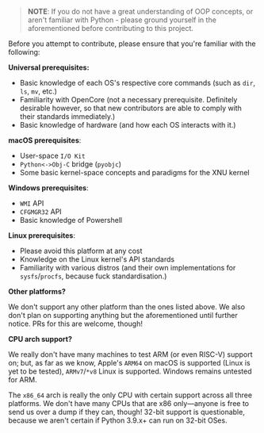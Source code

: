 > **NOTE**: If you do not have a great understanding of OOP concepts, 
> or aren't familiar with Python - please ground yourself in the aforementioned before contributing to this project.


Before you attempt to contribute, please ensure that you're familiar with the following:

**Universal prerequisites:**

* Basic knowledge of each OS's respective core commands (such as `dir`, `ls`, `mv`, etc.)
* Familiarity with OpenCore (not a necessary prerequisite. 
Definitely desirable however, so that new contributors are able to comply with their standards immediately.)
* Basic knowledge of hardware (and how each OS interacts with it.)

**macOS prerequisites**:

* User-space `I/O Kit`
* `Python<->Obj-C` bridge (`pyobjc`)
* Some basic kernel-space concepts and paradigms for the XNU kernel

**Windows prerequisites**:

* `WMI` API
* `CFGMGR32` API
* Basic knowledge of Powershell

**Linux prerequisites**:

* Please avoid this platform at any cost
* Knowledge on the Linux kernel's API standards
* Familiarity with various distros (and their own implementations for `sysfs`/`procfs`, because fuck standardisation.)

**Other platforms?**

We don't support any other platform than the ones listed above.
We also don't plan on supporting anything but the aforementioned until further notice. PRs for this are welcome, though!

**CPU arch support?**

We really don't have many machines to test ARM (or even RISC-V) support on; but, as far as we know, Apple's `ARM64` on macOS is supported
(Linux is yet to be tested), `ARMv7`/`*v8` Linux is supported. Windows remains untested for ARM.

The `x86_64` arch is really the only CPU with certain support across all three platforms.
We don't have many CPUs that are x86 only—anyone is free to send us over a dump if they can, though!
32-bit support is questionable, because we aren't certain if Python 3.9.x+ can run on 32-bit OSes.
